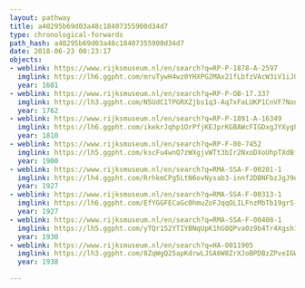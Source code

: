 ```yaml
---
layout: pathway
title: a40295b69d03a48c18407355900d34d7
type: chronological-forwards
path_hash: a40295b69d03a48c18407355900d34d7
date: 2018-06-23 00:23:17
objects:
- weblink: https://www.rijksmuseum.nl/en/search?q=RP-P-1878-A-2597
  imglink: https://lh6.ggpht.com/mruTywH4wz0YHXPG2MAx21fLbfzVAcW3iV1iJQP1ZODssPKprgj1Mb8DsfNTW8CKaEfJazwltLIGhtKLiFziWUmYMi4=s200
  year: 1681
- weblink: https://www.rijksmuseum.nl/en/search?q=RP-P-OB-17.337
  imglink: https://lh3.ggpht.com/N5UdC1TPGRXZjbs1q3-Aq7xFaLUKP1CnVF7NonshV4M9JkRt6Vo2r4KUuTtqIo0fjsDaaE96Lgpt1AQhDeOID39Vd7I=s200
  year: 1762
- weblink: https://www.rijksmuseum.nl/en/search?q=RP-P-1891-A-16349
  imglink: https://lh6.ggpht.com/ikekrJqhp1OrPfjKEJprKGBAWcFIGDxgJYXyg8Hd3863akpVR0AOM1Rn3CVZMWK1OnB3Y8G7oQrYOuscNa2T2jUKrw=s200
  year: 1810
- weblink: https://www.rijksmuseum.nl/en/search?q=RP-F-00-7452
  imglink: https://lh5.ggpht.com/kscFu4wnQ7zWXgjvWTt3bIr2NxoDXoUhpTXdBfoXj1UWSncE8OaAvKlQcc4jmmIsFGQL8dQNBnbbSGmFZTnyVMQQTtE=s200
  year: 1900
- weblink: https://www.rijksmuseum.nl/en/search?q=RMA-SSA-F-00201-1
  imglink: https://lh4.ggpht.com/RrhkmCPg5LtN6ovNysab3-innf2DBNFbzJgJ9eTzBMetyhRAZfAMOuvftmVlPnPNiqQfTdNbp9e_i1aipkywVJ4bW-nh=s200
  year: 1927
- weblink: https://www.rijksmuseum.nl/en/search?q=RMA-SSA-F-00313-1
  imglink: https://lh6.ggpht.com/EfYGGFECaGc0hmuZoFJqqOLILFnzMbTb19grS-TWiYNJaQY3yxRr-uP6clWzm-Rye0NxwTTmxYFdQkwVzZhyQDE6dQ=s200
  year: 1927
- weblink: https://www.rijksmuseum.nl/en/search?q=RMA-SSA-F-00408-1
  imglink: https://lh5.ggpht.com/yTQr152YTIYBNqUpK1hG0QPva0z9b4Tr4Xgsh1C0PWKIsBk_EpwwXPVP_6hO0ZRpBOxqTPbWAN-SEoqeIOGZy1_fkehV=s200
  year: 1930
- weblink: https://www.rijksmuseum.nl/en/search?q=HA-0011905
  imglink: https://lh3.ggpht.com/8ZqWgQ25apKdrwLJSA6W8ZrXJoBPDBzZPveIGWT-ei9tNhNytvzR4V4FQx8aMu8YWQI6NK8cA6HA8ARbdAZzFx4YHV8=s200
  year: 1938

---
```

